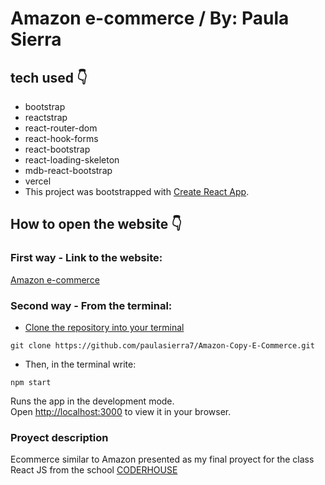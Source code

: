 # Amazon e-commerce / By: Paula Sierra

## tech used 👇
* bootstrap
* reactstrap
* react-router-dom
* react-hook-forms
* react-bootstrap
* react-loading-skeleton
* mdb-react-bootstrap
* vercel
* This project was bootstrapped with [Create React App](https://github.com/facebook/create-react-app).

## How to open the website 👇
### First way - Link to the website:
[Amazon e-commerce](https://amazon-ecommerce-chi.vercel.app/)

### Second way - From the terminal:
* [Clone the repository into your terminal](https://github.com/paulasierra7/Amazon-Copy-E-Commerce.git)
```
git clone https://github.com/paulasierra7/Amazon-Copy-E-Commerce.git
```
* Then, in the terminal write: 
```
npm start
```

Runs the app in the development mode.\
Open [http://localhost:3000](http://localhost:3000) to view it in your browser.

### Proyect description

Ecommerce similar to Amazon presented as my final proyect for the class React JS from the school [CODERHOUSE](https://www.coderhouse.com.co/online/reactjs)

